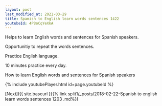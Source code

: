 ```yaml
---
layout: post
last_modified_at: 2021-03-29
title: Spanish to English learn words sentences 1422 
youtubeId: 4P8oCqYeXkA
---
```

 
 
Helps to learn English words and sentences for Spanish speakers.

Opportunitiy to repeat the words sentences. 

Practice English language. 
 
10 minutes practice every day. 
 
How to learn English words and sentences for Spanish speakers 
 
{% include youtubePlayer.html id=page.youtubeId %}
 
 
[Next]({{ site.baseurl }}{% link  split1/_posts/2018-02-22-Spanish to english learn words sentences 1203 .md%})
 
